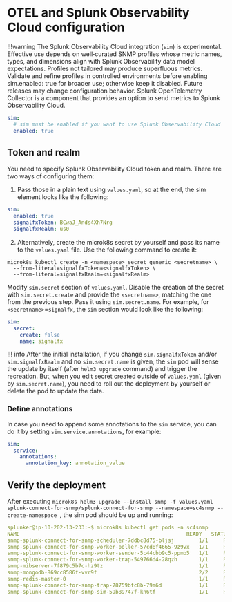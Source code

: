 # OTEL and Splunk Observability Cloud configuration

!!!warning 
    The Splunk Observability Cloud integration (`sim`) is experimental. Effective use depends on well‑curated SNMP profiles whose metric names, types, and dimensions align with Splunk Observability data model expectations. Profiles not tailored may produce superfluous metrics. Validate and refine profiles in controlled environments before enabling sim.enabled: true for broader use; otherwise keep it disabled. Future releases may change configuration behavior.
    Splunk OpenTelemetry Collector is a component that provides an option to send metrics to Splunk Observability Cloud.

```yaml
sim:
  # sim must be enabled if you want to use Splunk Observability Cloud
  enabled: true
```

## Token and realm

You need to specify Splunk Observability Cloud token and realm. There are two ways of configuring them:

1. Pass those in a plain text using `values.yaml`, so at the end, the sim element looks like the following:

```yaml
sim:
  enabled: true
  signalfxToken: BCwaJ_Ands4Xh7Nrg
  signalfxRealm: us0
```

2. Alternatively, create the microk8s secret by yourself and pass its name to the `values.yaml` file. Use the following command to create it:

```
microk8s kubectl create -n <namespace> secret generic <secretname> \
  --from-literal=signalfxToken=<signalfxToken> \
  --from-literal=signalfxRealm=<signalfxRealm>
```

Modify `sim.secret` section of `values.yaml`. Disable the creation of the secret with `sim.secret.create` and provide the
`<secretname>`, matching the one from the previous step. Pass it using `sim.secret.name`. For example, for `<secretname>`=`signalfx`,
the `sim` section would look like the following:

```yaml
sim:
  secret:
    create: false
    name: signalfx
```

!!! info
    After the initial installation, if you change `sim.signalfxToken` and/or `sim.signalfxRealm` and no `sim.secret.name` is given, 
    the `sim` pod will sense the update by itself (after `helm3 upgrade` command) and trigger the recreation. But, when you edit secret created outside
    of `values.yaml` (given by `sim.secret.name`), you need to roll out the deployment by yourself or delete the pod to update the data.


### Define annotations
In case you need to append some annotations to the `sim` service, you can do it by setting `sim.service.annotations`, for example:

```yaml
sim:
  service:
    annotations:
      annotation_key: annotation_value
```

## Verify the deployment

After executing `microk8s helm3 upgrade --install snmp -f values.yaml splunk-connect-for-snmp/splunk-connect-for-snmp --namespace=sc4snmp --create-namespace
`, the sim pod should be up and running:

```yaml
splunker@ip-10-202-13-233:~$ microk8s kubectl get pods -n sc4snmp
NAME                                                      READY   STATUS    RESTARTS   AGE
snmp-splunk-connect-for-snmp-scheduler-7ddbc8d75-bljsj        1/1     Running   0          133m
snmp-splunk-connect-for-snmp-worker-poller-57cd8f4665-9z9vx   1/1     Running   0          133m
snmp-splunk-connect-for-snmp-worker-sender-5c44cbb9c5-ppmb5   1/1     Running   0          133m
snmp-splunk-connect-for-snmp-worker-trap-549766d4-28qzh       1/1     Running   0          133m
snmp-mibserver-7f879c5b7c-hz9tz                               1/1     Running   0          133m
snmp-mongodb-869cc8586f-vvr9f                                 2/2     Running   0          133m
snmp-redis-master-0                                           1/1     Running   0          133m
snmp-splunk-connect-for-snmp-trap-78759bfc8b-79m6d            1/1     Running   0          99m
snmp-splunk-connect-for-snmp-sim-59b89747f-kn6tf              1/1     Running   0          32s
```
